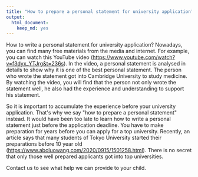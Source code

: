 ```yaml
---
title: "How to prepare a personal statement for university application?"
output: 
  html_document: 
    keep_md: yes
---
```


How to write a personal statement for university application? Nowadays, you can find many free materials from the media and internet. For example, you can watch this YouTube video (https://www.youtube.com/watch?v=f3dyx_YTJrg&t=236s). In the video, a personal statement is analysed in details to show why it is one of the best personal statement. The person who wrote the statement got into Cambridge University to study medicine. By watching the video, you will find that the person not only wrote the statement well, he also had the experience and understanding to support his statement. 

So it is important to accumulate the experience before your university application. That's why we say "how to prepare a personal statement" instead. It would have been too late to learn how to write a personal statement just before the application deadline. You have to make preparation for years before you can apply for a top university. Recently, an article says that many students of Tokyo University started their preparations before 10 year old (https://www.aboluowang.com/2020/0915/1501258.html). There is no secret that only those well prepared applicants got into top universities.

Contact us to see what help we can provide to your child.
